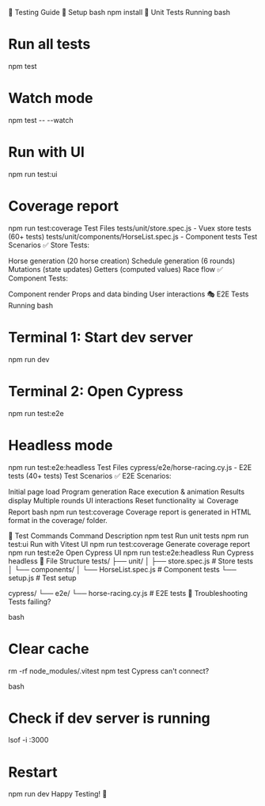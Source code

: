 🧪 Testing Guide
🚀 Setup
bash
npm install
🔬 Unit Tests
Running
bash

# Run all tests

npm test

# Watch mode

npm test -- --watch

# Run with UI

npm run test:ui

# Coverage report

npm run test:coverage
Test Files
tests/unit/store.spec.js - Vuex store tests (60+ tests)
tests/unit/components/HorseList.spec.js - Component tests
Test Scenarios
✅ Store Tests:

Horse generation (20 horse creation)
Schedule generation (6 rounds)
Mutations (state updates)
Getters (computed values)
Race flow
✅ Component Tests:

Component render
Props and data binding
User interactions
🎭 E2E Tests
Running
bash

# Terminal 1: Start dev server

npm run dev

# Terminal 2: Open Cypress

npm run test:e2e

# Headless mode

npm run test:e2e:headless
Test Files
cypress/e2e/horse-racing.cy.js - E2E tests (40+ tests)
Test Scenarios
✅ E2E Scenarios:

Initial page load
Program generation
Race execution & animation
Results display
Multiple rounds
UI interactions
Reset functionality
📊 Coverage Report
bash
npm run test:coverage
Coverage report is generated in HTML format in the coverage/ folder.

🎯 Test Commands
Command Description
npm test Run unit tests
npm run test:ui Run with Vitest UI
npm run test:coverage Generate coverage report
npm run test:e2e Open Cypress UI
npm run test:e2e:headless Run Cypress headless
📁 File Structure
tests/
├── unit/
│ ├── store.spec.js # Store tests
│ └── components/
│ └── HorseList.spec.js # Component tests
└── setup.js # Test setup

cypress/
└── e2e/
└── horse-racing.cy.js # E2E tests
🐛 Troubleshooting
Tests failing?

bash

# Clear cache

rm -rf node_modules/.vitest
npm test
Cypress can't connect?

bash

# Check if dev server is running

lsof -i :3000

# Restart

npm run dev
Happy Testing! 🧪
